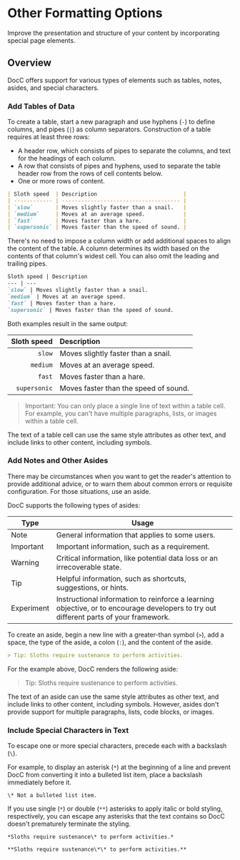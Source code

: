 # Other Formatting Options

Improve the presentation and structure of your content by incorporating special page elements.

## Overview

DocC offers support for various types of elements such as tables, notes, asides, and special characters.

### Add Tables of Data

To create a table, start a new paragraph and use hyphens (`-`) to define 
columns, and pipes (`|`) as column separators. Construction of a table requires 
at least three rows: 

* A header row, which consists of pipes to separate the columns, and text for the headings of each column.
* A row that consists of pipes and hyphens, used to separate the table header row from the rows of cell contents below.
* One or more rows of content.

```markdown
| Sloth speed  | Description                           |
| ------------ | ------------------------------------- | 
| `slow`       | Moves slightly faster than a snail.   |
| `medium`     | Moves at an average speed.            |
| `fast`       | Moves faster than a hare.             |
| `supersonic` | Moves faster than the speed of sound. |
```
There's no need to impose a column width or add additional spaces to align the content of the table. A column determines its width 
based on the contents of that column's widest cell. You can also omit the leading 
and trailing pipes.

```markdown
Sloth speed | Description
--- | ---
`slow` | Moves slightly faster than a snail.
`medium` | Moves at an average speed.
`fast` | Moves faster than a hare.
`supersonic` | Moves faster than the speed of sound.
```

Both examples result in the same output:

| Sloth speed | Description |
| ---: | :--- |
| `slow` | Moves slightly faster than a snail. |
| `medium` | Moves at an average speed. |
| `fast` | Moves faster than a hare. |
| `supersonic` | Moves faster than the speed of sound. |

> Important: You can only place a single line of text within a table cell. For example, you can't have multiple paragraphs, lists, or images within a table cell.

The text of a table cell can use the same style attributes as other text, and 
include links to other content, including symbols. 

### Add Notes and Other Asides

There may be circumstances when you want to get the reader's attention to 
provide additional advice, or to warn them about common errors or requisite 
configuration. For those situations, use an aside. 

DocC supports the following types of asides:

| Type | Usage |
| ----- | ------ |
| Note | General information that applies to some users. |
| Important | Important information, such as a requirement. |
| Warning | Critical information, like potential data loss or an irrecoverable state. |
| Tip | Helpful information, such as shortcuts, suggestions, or hints. |
| Experiment | Instructional information to reinforce a learning objective, or to encourage developers to try out different parts of your framework. |

To create an aside, begin a new line with a greater-than symbol (`>`), add a space, 
the type of the aside, a colon (`:`), and the content of the aside.

```markdown
> Tip: Sloths require sustenance to perform activities.
```

For the example above, DocC renders the following aside:

> Tip: Sloths require sustenance to perform activities.

The text of an aside can use the same style attributes as other text, and 
include links to other content, including symbols. However, asides don't provide support for multiple paragraphs, lists, code blocks, or images.

### Include Special Characters in Text

To escape one or more special characters, precede each with a backslash 
(`\`). 

For example, to display an asterisk (`*`) at the beginning of a line and prevent 
DocC from converting it into a bulleted list item, place a backslash immediately before it.

```
\* Not a bulleted list item.
```

If you use single (`*`) or double (`**`) asterisks to apply italic or bold 
styling, respectively, you can escape any asterisks that the text contains so 
DocC doesn't prematurely terminate the styling. 

```
*Sloths require sustenance\* to perform activities.*

**Sloths require sustenance\*\* to perform activities.**
```

<!-- Copyright (c) 2023 Apple Inc and the Swift Project authors. All Rights Reserved. -->
